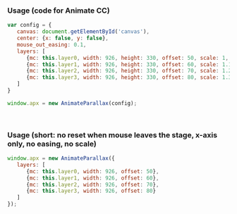 ### Usage (code for Animate CC)
```javascript
var config = {
   canvas: document.getElementById('canvas'),
   center: {x: false, y: false},
   mouse_out_easing: 0.1,
   layers: [
      {mc: this.layer0, width: 926, height: 330, offset: 50, scale: 1,   easing: 0.2}, 
      {mc: this.layer1, width: 926, height: 330, offset: 60, scale: 1.1, easing: 0.2}, 
      {mc: this.layer2, width: 926, height: 330, offset: 70, scale: 1.2, easing: 0.2}, 
      {mc: this.layer3, width: 926, height: 330, offset: 80, scale: 1.3, easing: 0.2}
   ]
}

window.apx = new AnimateParallax(config);
```
<br />

### Usage (short: no reset when mouse leaves the stage, x-axis only, no easing, no scale)
```javascript
window.apx = new AnimateParallax({
   layers: [
      {mc: this.layer0, width: 926, offset: 50}, 
      {mc: this.layer1, width: 926, offset: 60}, 
      {mc: this.layer2, width: 926, offset: 70}, 
      {mc: this.layer3, width: 926, offset: 80}
   ]
});
```
